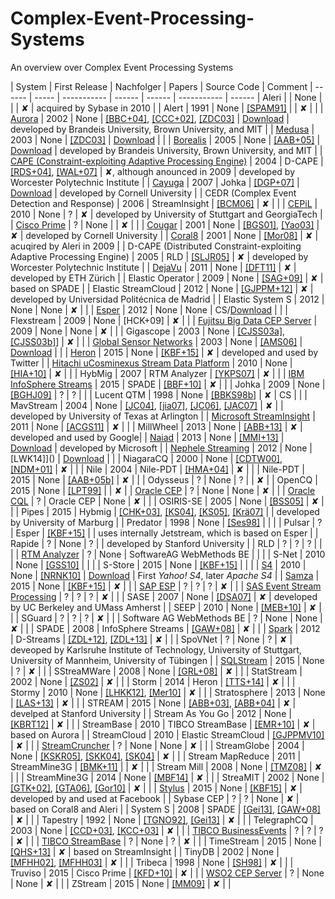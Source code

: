 # Complex-Event-Processing-Systems
An overview over Complex Event Processing Systems  

| System | First Release | Nachfolger | Papers | Source Code |  Comment
| ------ | ----- | ----------- | ------ | ------ | ----------- | ------
| Aleri | | None | | | ✘ | acquired by Sybase in 2010 | 
| Alert | 1991 | None | [[SPAM91]](SPAM91.pdf) | | ✘ | | 
| [Aurora](http://cs.brown.edu/research/aurora/) | 2002 | None | [[BBC+04]](BBC+04.pdf), [[CCC+02]](CCC+02.pdf), [[ZDC03]](ZDC03.pdf) |  [Download](http://cs.brown.edu/research/aurora/aurora_1_2.tar.gz) | developed by Brandeis University, Brown University, and MIT | 
| [Medusa](http://nsl.cs.usc.edu/Projects/Medusa) | 2003 | None | [[ZDC03]](ZDC03.pdf) | [Download](https://github.com/USC-NSL/Medusa) | | 
| [Borealis](http://cs.brown.edu/research/borealis/public/) | 2005 | None | [[AAB+05]](AAB+05.pdf) | [Download](http://cs.brown.edu/research/borealis/public/#software) | developed by Brandeis University, Brown University, and MIT  | 
| [CAPE (Constraint-exploiting Adaptive Processing Engine)](http://davis.wpi.edu/dsrg/PROJECTS/CAPE/index.html) | 2004 | D-CAPE | [[RDS+04]](), [[WAL+07]]() | ✘, although anounced in 2009 | developed by Worcester Polytechnic Institute | 
| [Cayuga](http://www.cs.cornell.edu/bigreddata/cayuga/) | 2007 | Johka | [[DGP+07]]() | [Download](http://www.cs.cornell.edu/bigreddata/cayuga/cayuga_code/cayuga_code.php) | developed by Cornell University | 
| CEDR (Complex Event Detection and Response) | 2006 | StreamInsight | [[BCM06]]() | ✘ | | 
| [CEPiL](https://www.ipvs.uni-stuttgart.de/abteilungen/vs/forschung/projekte/CEP-in-the-Large) | 2010 | None | ? | ✘ | developed by University of Stuttgart and GeorgiaTech | 
| [Cisco Prime](http://www.cisco.com/c/en/us/td/docs/net_mgmt/prime/network/4-1/user/guide/CiscoPrimeNetwork41UserGuide/fault-theory.html) | ? | None |  | ✘ | | 
| [Cougar](http://www.cs.cornell.edu/bigreddata/cougar/index.php) | 2001 | None | [[BGS01]](), [[Yao03]]() | ✘ | developed by Cornell University | 
| [Coral8](https://www.crunchbase.com/organization/coral8) | 2001 | None | [[Mor08]]() | ✘ | acuqired by Aleri in 2009 | 
| D-CAPE (Distributed Constraint-exploiting Adaptive Processing Engine) | 2005 | RLD | [[SLJR05]]() | ✘ | developed by Worcester Polytechnic Institute | 
| [DejaVu](https://www.systems.ethz.ch/node/198) | 2011 | None | [[DFT11]]() | ✘ | developed by ETH Zürich | 
| Elastic Operator | 2009 | None | [[SAG+09]]() | ✘ | based on SPADE | 
| Elastic StreamCloud | 2012 | None | [[GJPPM+12]]() | ✘ | developed by Universidad Politécnica de Madrid | 
| Elastic System S | 2012 | None | None | ✘ | | 
| [Esper](http://www.espertech.com/esper/index.php) | 2012 | None | None | CS/[Download](http://www.espertech.com/download/) |  | 
| Flexstream | 2009 | None | [HCK+09] | ✘ | | 
| [Fujitsu Big Data CEP Server](http://www.fujitsu.com/global/products/software/middleware/application-infrastructure/interstage/solutions/big-data/bdcep/features/) | 2009 | None | None | ✘ | | 
| Gigascope | 2003 | None | [[CJSS03a]](), [[CJSS03b]]()] | ✘  | | 
| [Global Sensor Networks](https://github.com/LSIR/gsn) | 2003 | None | [[AMS06]](AMS06.pdf) | [Download](https://github.com/LSIR/gsn) | | 
| [Heron](https://blog.twitter.com/2015/flying-faster-with-twitter-heron) | 2015 | None | [[KBF+15]]() | ✘ | developed and used by Twitter | 
| [Hitachi uCosminexus Stream Data Platform](http://www.hitachi.com/products/it/software/prod/cosminexus/products/list/index.html) | 2010 | None | [[HIA+10]](http://dl.acm.org/citation.cfm?id=2128220) | ✘ |  | 
| HybMig | 2007 | RTM Analyzer | [[YKPS07]]() | ✘ | | 
| [IBM InfoSphere Streams](http://www-03.ibm.com/software/products/en/ibm-streams) | 2015 | SPADE | [[BBF+10]]() | ✘ | | 
| Johka | 2009 | None | [[BGHJ09]]() | ? | ? | | 
| Lucent QTM | 1998 | None | [[BBKS98b]]() | ✘ | CS | | 
| MavStream | 2004 | None | [[JC04]](), [[jia07]](),  [[JC06]](),  [[JAC07]]() | ✘ |  | developed by University of Texas at Arlington | 
| [Microsoft StreamInsight](https://technet.microsoft.com/de-de/library/ee362541(v=sql.111).aspx) | 2011 | None | [[ACGS11]]() | ✘ | | 
| MillWheel | 2013 | None | [[ABB+13]]() | ✘ | developed and used by Google| 
| [Naiad](http://research.microsoft.com/en-us/projects/naiad/) | 2013 | None | [[MMI+13]]() | [Download](https://github.com/MicrosoftResearch/Naiad) | developed by Microsoft | 
| [Nephele Streaming](https://github.com/bjoernlohrmann/nephele-streaming) | 2012 | None | [LWK14]]() | [Download](https://github.com/bjoernlohrmann/nephele-streaming) | | 
| NiagaraCQ | 2000 | None | [[CDTW00]](), [[NDM+01]]() | ✘ | | 
| Nile | 2004 | Nile-PDT | [[HMA+04]]() | ✘ | | 
| Nile-PDT | 2015 | None | [[AAB+05b]]() | ✘ | | 
| Odysseus | ? | None | ? | | ✘ | 
| OpenCQ | 2015 | None | [[LPT99]]() | | ✘ | 
| [Oracle CEP](http://www.oracle.com/technetwork/middleware/complex-event-processing/overview/index.html) | ? | None | None | ✘ | | 
| [Oracle CQL](https://docs.oracle.com/cd/E14571_01/apirefs.1111/e12048.pdf) | ? | Oracle CEP | None | ✘ | | 
| OSIRIS-SE | 2005 | None | [[BSS05]]() | ✘ | | 
| Pipes | 2015 | Hybmig | [[CHK+03]](), [[KS04]](), [[KS05]](), [[Krä07]]() | | developed by University of Marburg | 
| Predator | 1998 | None | [[Ses98]]() |  |  | 
| Pulsar | ? | Esper | [[KBF+15]]() | | uses internally Jetstream, which is based on Esper | 
| Rapide | ? | None | ? | | developed by Stanford University | 
| RLD | ? | ? | ? | | | 
| [RTM Analyzer](http://www.gfft-portal.de/files/WhitePaper_RTM_Analyzer.pdf) | ? | None | SoftwareAG WebMethods BE | | | 
| S-Net | 2010 | None | [[GSS10]]() | | | 
| S-Store | 2015 | None | [[KBF+15]]() | | | 
| [S4](http://incubator.apache.org/s4/) | 2010 | None | [[NRNK10]]() | [Download](http://incubator.apache.org/s4/download/) | First *Yahoo! S4*, later *Apache S4* | 
| [Samza](http://samza.apache.org/) | 2015 | None | [[KBF+15]]() | ✘ | | 
| [SAP ESP](http://scn.sap.com/community/event-stream-processor) | ? | ? | ? | ✘ | | 
| [SAS Event Stream Processing](http://www.sas.com/en_us/software/data-management/event-stream-processing.html) | ? | ? | ? | ✘ |  |
| SASE | 2007 | None | [[DSA07]]() | ✘ | developed by UC Berkeley and UMass Amherst | 
| SEEP | 2010 | None | [[MEB+10]]() | ✘ |  | 
| SGuard | ? | ? | ? | ✘ |  | 
| Software AG WebMethods BE | ? | None | None | ✘ |  | 
| SPADE | 2008 | InfoSphere Streams | [[GAW+08]]() | ✘ |  | 
| [Spark](http://spark.apache.org/) | 2012 | D-Streams | [[ZDL+12]](), [[ZDL+13]]() | ✘ |  | 
| SpoVNet | ? | None | ? | ✘ | deveoped by Karlsruhe Institute of Technology, University of Stuttgart, University of Mannheim, University of Tübingen | 
| [SQLStream](http://www.sqlstream.com/) | 2015 | None | ? | ✘ | | 
| SStreaMWare | 2008 | None | [[GRL+08]]() | ✘ | | 
| StatStream | 2002 | None | [[ZS02]]() | ✘ |  | 
| Storm | 2014 | Heron | [[TTS+14]]() | ✘ |  | 
| Stormy | 2010 | None | [[LHKK12]](), [[Mer10]]() | ✘ |  | 
| Stratosphere | 2013 | None | [[LAS+13]]() | ✘ |  | 
| STREAM | 2015 | None | [[ABB+03]](), [[ABB+04]]() | ✘ | develped at Stanford University | 
| Stream As You Go | 2012 | None | [[KBRT12]]() | ✘ |  | 
| StreamBase | 2010 | TIBCO StreamBase | [[EMR+10]]() | ✘ | based on Aurora | 
| StreamCloud | 2010 | Elastic StreamCloud | [[GJPPMV10]]() | ✘ | | 
| [StreamCruncher](http://www.streamcruncher.com/) | ? | None | None | ✘ | | 
| StreamGlobe | 2004 | None | [[KSKR05]](), [[SKK04]](), [[SK04]]() | ✘ | | 
| Stream MapReduce | 2011 | StreamMine3G | [[BMK+11]]() | | ✘ | | 
| Stream Mill | 2008 | None | [[TMZ08]]() | ✘ | | 
| StreamMine3G | 2014 | None | [[MBF14]]() | ✘ | | 
| StreaMIT | 2002 | None | [[GTK+02]](), [[GTA06]](), [[Gor10]]() | ✘ |  | 
| [Stylus](https://qconsf.com/sf2015/presentation/stylus-facebook-new-stream-processing-platform) | 2015 | None | [[KBF15]]() | ✘ | developed by and used at Facebook | 
| Sybase CEP | ? | ? | None | ✘ | based on Coral8 and Aleri | 
| System S | 2008 | SPADE | [[Gei13]](), [[GAW+08]]() | ✘ | | 
| Tapestry | 1992 | None | [[TGNO92]](), [[Gei13]]() | ✘ | | 
| TelegraphCQ | 2003 | None | [[CCD+03]](), [[KCC+03]]() | ✘ | | 
| [TIBCO BusinessEvents](http://www.tibco.com/products/event-processing/complex-event-processing/businessevents/) | ? | ? | ? | ✘ | | 
| [TIBCO StreamBase](http://www.streambase.com/) | ? | None | ? | ✘ |  | 
| TimeStream | 2015 | None | [[QHS+13]]() | ✘ | based on StreamInsight | 
| TinyDB | 2002 | None | [[MFHH02]](), [[MFHH03]]() | ✘ | | 
| Tribeca | 1998 | None | [[SH98]]() | ✘ | | 
| Truviso | 2015 | Cisco Prime | [[KFD+10]]() | ✘ | | 
| [WSO2 CEP Server](http://wso2.com/products/complex-event-processor/) | ? | None | None | ✘ | | 
| ZStream | 2015 | None | [[MM09]]() | ✘ | | 

